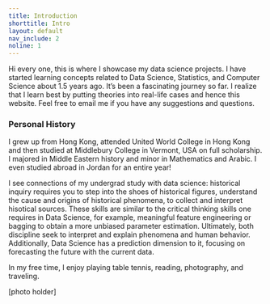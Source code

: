 ```yaml
---
title: Introduction
shorttitle: Intro
layout: default
nav_include: 2
noline: 1
---
```


Hi every one, this is where I showcase my data science projects. I have started learning concepts related to Data Science, Statistics, and Computer Science about 1.5 years ago. It’s been a fascinating journey so far. I realize that I learn best by putting theories into real-life cases and hence this website. Feel free to email me if you have any suggestions and questions.

### Personal History

I grew up from Hong Kong, attended United World College in Hong Kong and then studied at Middlebury College in Vermont, USA on full scholarship. I majored in Middle Eastern history and minor in Mathematics and Arabic. I even studied abroad in Jordan for an entire year! 

I see connections of my undergrad study with data science: historical inquiry requires you to step into the shoes of historical figures, understand the cause and origins of historical phenomena, to collect and interpret hisotical sources. These skills are similar to the critical thinking skills one requires in Data Science, for example, meaningful feature engineering or bagging to obtain a more unbiased parameter estimation. Ultimately, both discipline seek to interpret and explain phenomena and human behavior. Additionally, Data Science has a prediction dimension to it, focusing on forecasting the future with the current data.

In my free time, I enjoy playing table tennis, reading, photography, and traveling. 


[photo holder]
